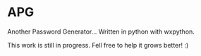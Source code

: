 APG
====

Another Password Generator... Written in python with wxpython.

This work is still in progress. Fell free to help it grows better! :)
